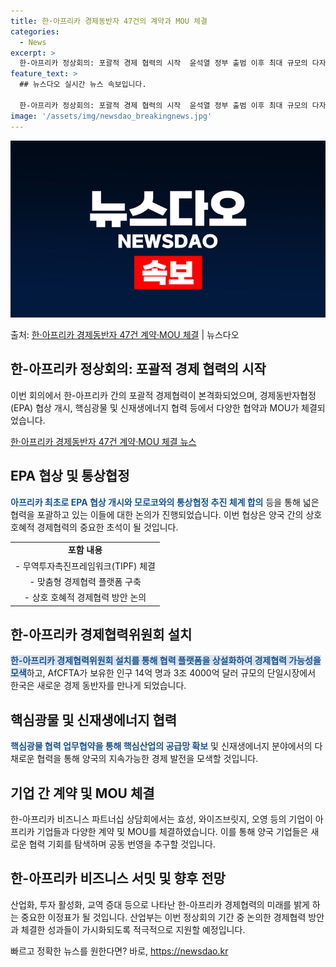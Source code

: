 ```yaml
---
title: 한·아프리카 경제동반자 47건의 계약과 MOU 체결
categories:
  - News
excerpt: >
  한-아프리카 정상회의: 포괄적 경제 협력의 시작  윤석열 정부 출범 이후 최대 규모의 다자정상회담이자 우리나…
feature_text: >
  ## 뉴스다오 실시간 뉴스 속보입니다.

  한-아프리카 정상회의: 포괄적 경제 협력의 시작  윤석열 정부 출범 이후 최대 규모의 다자정상회담이자 우리나…
image: '/assets/img/newsdao_breakingnews.jpg'
---
```


![뉴스다오 속보](/assets/img/newsdao_breakingnews.jpg)

<p>출처: <a href="https://newsdao.kr/4132" rel="dofollow">한·아프리카 경제동반자 47건 계약·MOU 체결</a> | 뉴스다오</p>

<h2 data-ke-size="size26">한-아프리카 정상회의: 포괄적 경제 협력의 시작</h2>
이번 회의에서 한-아프리카 간의 포괄적 경제협력이 본격화되었으며, 경제동반자협정(EPA) 협상 개시, 핵심광물 및 신재생에너지 협력 등에서 다양한 협약과 MOU가 체결되었습니다.

<p data-ke-size="size16"><a href="https://newsdao.kr/4132">한·아프리카 경제동반자 47건 계약·MOU 체결 뉴스</a></p>


<h2 data-ke-size="size24">EPA 협상 및 통상협정</h2>
<b><span style="color: #1a5490;">아프리카 최초로 EPA 협상 개시와 모로코와의 통상협정 추진 체계 합의</span></b> 등을 통해 넓은 협력을 포괄하고 있는 이들에 대한 논의가 진행되었습니다. 이번 협상은 양국 간의 상호 호혜적 경제협력의 중요한 초석이 될 것입니다.

<table>
	<tr>
		<td style="text-align: center; height: 17px;"><b>포함 내용</b></td>
	</tr>
	<tr>
		<td style="text-align: center; height: 17px;">- 무역투자촉진프레임워크(TIPF) 체결</td>
	</tr>
	<tr>
		<td style="text-align: center; height: 17px;">- 맞춤형 경제협력 플랫폼 구축</td>
	</tr>
	<tr>
		<td style="text-align: center; height: 17px;">- 상호 호혜적 경제협력 방안 논의</td>
	</tr>
</table>

<h2 data-ke-size="size24">한-아프리카 경제협력위원회 설치</h2>
<b><span style="background-color: #21538527; color: #1a5490;">한-아프리카 경제협력위원회 설치를 통해 협력 플랫폼을 상설화하여 경제협력 가능성을 모색</span></b>하고, AfCFTA가 보유한 인구 14억 명과 3조 4000억 달러 규모의 단일시장에서 한국은 새로운 경제 동반자를 만나게 되었습니다.

<h2 data-ke-size="size24">핵심광물 및 신재생에너지 협력</h2>
<b><span style="color: #1a5490;">핵심광물 협력 업무협약을 통해 핵심산업의 공급망 확보</span></b> 및 신재생에너지 분야에서의 다채로운 협력을 통해 양국의 지속가능한 경제 발전을 모색할 것입니다.

<h2 data-ke-size="size24">기업 간 계약 및 MOU 체결</h2>
한-아프리카 비즈니스 파트너십 상담회에서는 효성, 와이즈브릿지, 오영 등의 기업이 아프리카 기업들과 다양한 계약 및 MOU를 체결하였습니다. 이를 통해 양국 기업들은 새로운 협력 기회를 탐색하며 공동 번영을 추구할 것입니다.

<h2 data-ke-size="size24">한-아프리카 비즈니스 서밋 및 향후 전망</h2>
산업화, 투자 활성화, 교역 증대 등으로 나타난 한-아프리카 경제협력의 미래를 밝게 하는 중요한 이정표가 될 것입니다. 산업부는 이번 정상회의 기간 중 논의한 경제협력 방안과 체결한 성과들이 가시화되도록 적극적으로 지원할 예정입니다. 

빠르고 정확한 뉴스를 원한다면? 바로, <a href="https://newsdao.kr" rel="dofollow">https://newsdao.kr</a>


